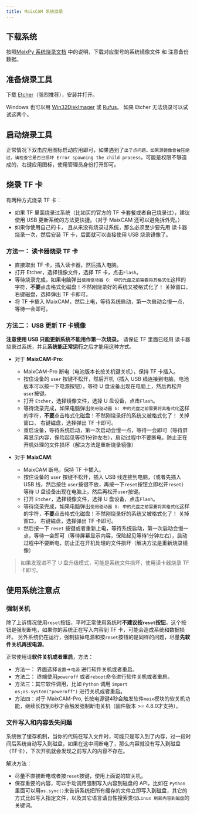 ```yaml
---
title: MaixCAM 系统烧录
---
```



## 下载系统

按照[MaixPy 系统烧录文档](https://wiki.sipeed.com/maixpy/doc/zh/basic/upgrade.html) 中的说明，下载对应型号的系统镜像文件 和 注意备份数据。

## 准备烧录工具

下载 [Etcher](https://etcher.balena.io/)（强烈推荐），安装并打开。

Windows 也可以用 [Win32DiskImager](https://sourceforge.net/projects/win32diskimager/) 或 [Rufus](https://rufus.ie/)。 如果 Etcher 无法烧录可以试试这两个。

## 启动烧录工具

正常情况下双击应用图标启动应用即可，如果遇到了`出了点问题。如果源镜像曾被压缩过，请检查它是否已损坏 Error spawning the child process`，可能是权限不够造成的，右键应用图标，使用管理员身份打开即可。


## 烧录 TF 卡

有两种方式烧录 TF 卡：
* 如果 TF 里面烧录过系统（比如买的官方的 TF 卡套餐或者自己烧录过），建议使用 USB 更新系统的方法更快捷。（对于 MaixCAM 还可以避免拆外壳。）
* 如果你使用自己的卡， 且从来没有烧录过系统，那么必须至少要先用 读卡器烧录一次，然后安装 TF 卡，后面就可以直接使用 USB 烧录镜像了。

### 方法一： 读卡器烧录 TF 卡

* 直接取出 TF 卡，插入读卡器，然后插入电脑。
* 打开 Etcher，选择镜像文件，选择 TF 卡，点击`Flash`。
* 等待烧录完成，如果电脑弹出`使用驱动器 G: 中的光盘之前需要将其格式化`这样的字符，**不要**点击格式化磁盘！不然刚烧录好的系统又被格式化了！ 关掉窗口， 右键磁盘，选择弹出 TF 卡即可。
* 将 TF 卡插入 MaixCAM，然后上电，等待系统启动，第一次启动会慢一点，等待一会即可。

### 方法二： USB 更新 TF 卡镜像

**注意使用 USB 只能更新系统不能用作第一次烧录。**
请保证 TF 里面已经用 读卡器烧录过系统，并且**系统能正常运行**之后才能用这种方式。

* 对于 **MaixCAM-Pro**:
  * MaixCAM-Pro 断电（电池版本长按关机键关机），保持 TF 卡插入。
  * 按住设备的 `user` 按键不松开，然后开机（插入 USB 线连接到电脑，电池版本可以按一下电源按钮），等待 U 盘设备出现在电脑上，然后再松开`user`按键。
  * 打开 `Etcher`，选择镜像文件，选择 U 盘设备，点击`Flash`。
  * 等待烧录完成，如果电脑弹出`使用驱动器 G: 中的光盘之前需要将其格式化`这样的字符，**不要**点击格式化磁盘！不然刚烧录好的系统又被格式化了！ 关掉窗口， 右键磁盘，选择弹出 TF 卡即可。
  * 重启设备，等待系统启动，第一次启动会慢一点，等待一会即可（等待屏幕显示内容，保险起见等待1分钟左右），启动过程中不要断电，防止正在开机处理的文件损坏（解决方法是重新烧录镜像）

* 对于 **MaixCAM**:
  * MaixCAM 断电，保持 TF 卡插入。
  * 按住设备的 `user` 按键不松开，插入 USB 线连接到电脑，（或者先插入 USB 线，然后按住 `user`按键不放，再按一下`reset`按钮立即松开`reset`）等待 U 盘设备出现在电脑上，然后再松开`user`按键。
  * 打开 `Etcher`，选择镜像文件，选择 U 盘设备，点击`Flash`。
  * 等待烧录完成，如果电脑弹出`使用驱动器 G: 中的光盘之前需要将其格式化`这样的字符，**不要**点击格式化磁盘！不然刚烧录好的系统又被格式化了！ 关掉窗口， 右键磁盘，选择弹出 TF 卡即可。
  * 然后按一下 `reset` 按键或者重新上电，等待系统启动，第一次启动会慢一点，等待一会即可（等待屏幕显示内容，保险起见等待1分钟左右），启动过程中不要断电，防止正在开机处理的文件损坏（解决方法是重新烧录镜像）

> 如果发现进不了 U 盘升级模式，可能是系统文件损坏，使用读卡器烧录 TF 卡即可。


## 使用系统注意点

### 强制关机

除了上诉情况使用`reset`按钮，平时正常使用系统时**不建议按`reset`按钮**，这个按钮是强制断电，如果你的系统正在写入内容到 TF 卡，可能会造成系统和数据损坏。
另外系统仍在运行，强制拔掉电源和按`reset`按钮的是同样的问题，尽量**先软件关机再拔电源**。

正常使用请**软件关机或者重启**，方法：
* 方法一： 界面选择`设置`->`电源` 进行软件关机或者重启。
* 方法二： 终端使用`poweroff` 或者`reboot`命令进行软件关机或者重启。
* 方法三：其它软件调用，比如 `Python` 调用 `import os;os.system("poweroff")` 进行关机或者重启。
* 方法四：对于 MaixCAM-Pro, 长按电源键4秒会触发软件`maix`模块的软关机功能，继续长按到8秒才会触发强制断电关机（固件版本 >= 4.8.0才支持）。


### 文件写入和内容丢失问题

系统做了缓存机制，当你的代码在写入文件时，可能只是写入到了内存，过一段时间后系统自动写入到磁盘，如果在这中间断电了，那么内容就没有写入到磁盘（TF卡），下次开机就会发现之前写入的内容不存在。

解决方法：
* 尽量不直接断电或者按`reset`按键，使用上面说的软关机。
* 保存重要的内容，可以手动调用强制写入内容到磁盘的 API，比如在 `Python` 里面可以用`os.sync()`来告诉系统把所有缓存的文件立即写入到磁盘，其它的方式比如写入指定文件，以及其它语言请自性搜索类似`Linux 刷新内容到磁盘`的关键词。





